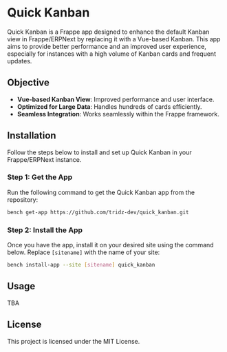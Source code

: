 # Quick Kanban

Quick Kanban is a Frappe app designed to enhance the default Kanban view in Frappe/ERPNext by replacing it with a Vue-based Kanban. This app aims to provide better performance and an improved user experience, especially for instances with a high volume of Kanban cards and frequent updates.

## Objective

- **Vue-based Kanban View**: Improved performance and user interface.
- **Optimized for Large Data**: Handles hundreds of cards efficiently.
- **Seamless Integration**: Works seamlessly within the Frappe framework.

## Installation

Follow the steps below to install and set up Quick Kanban in your Frappe/ERPNext instance.

### Step 1: Get the App

Run the following command to get the Quick Kanban app from the repository:

```bash
bench get-app https://github.com/tridz-dev/quick_kanban.git
```

### Step 2: Install the App

Once you have the app, install it on your desired site using the command below. Replace `[sitename]` with the name of your site:

```bash
bench install-app --site [sitename] quick_kanban
```

## Usage

TBA


## License

This project is licensed under the MIT License.
